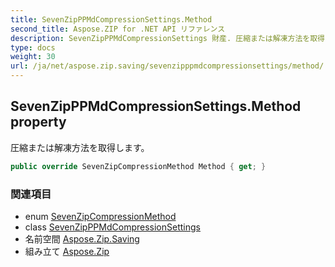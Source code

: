 ```yaml
---
title: SevenZipPPMdCompressionSettings.Method
second_title: Aspose.ZIP for .NET API リファレンス
description: SevenZipPPMdCompressionSettings 財産. 圧縮または解凍方法を取得します
type: docs
weight: 30
url: /ja/net/aspose.zip.saving/sevenzipppmdcompressionsettings/method/
---
```

## SevenZipPPMdCompressionSettings.Method property

圧縮または解凍方法を取得します。

```csharp
public override SevenZipCompressionMethod Method { get; }
```

### 関連項目

* enum [SevenZipCompressionMethod](../../sevenzipcompressionmethod/)
* class [SevenZipPPMdCompressionSettings](../)
* 名前空間 [Aspose.Zip.Saving](../../sevenzipppmdcompressionsettings/)
* 組み立て [Aspose.Zip](../../../)


